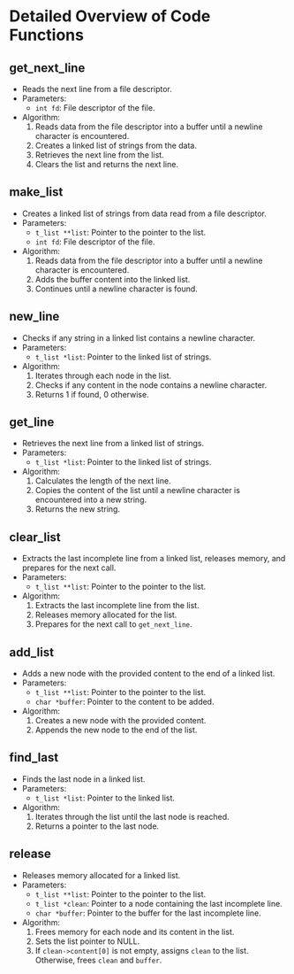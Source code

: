 # Detailed Overview of Code Functions

## get_next_line
- Reads the next line from a file descriptor.
- Parameters:
  - `int fd`: File descriptor of the file.
- Algorithm:
  1. Reads data from the file descriptor into a buffer until a newline character is encountered.
  2. Creates a linked list of strings from the data.
  3. Retrieves the next line from the list.
  4. Clears the list and returns the next line.

## make_list
- Creates a linked list of strings from data read from a file descriptor.
- Parameters:
  - `t_list **list`: Pointer to the pointer to the list.
  - `int fd`: File descriptor of the file.
- Algorithm:
  1. Reads data from the file descriptor into a buffer until a newline character is encountered.
  2. Adds the buffer content into the linked list.
  3. Continues until a newline character is found.

## new_line
- Checks if any string in a linked list contains a newline character.
- Parameters:
  - `t_list *list`: Pointer to the linked list of strings.
- Algorithm:
  1. Iterates through each node in the list.
  2. Checks if any content in the node contains a newline character.
  3. Returns 1 if found, 0 otherwise.

## get_line
- Retrieves the next line from a linked list of strings.
- Parameters:
  - `t_list *list`: Pointer to the linked list of strings.
- Algorithm:
  1. Calculates the length of the next line.
  2. Copies the content of the list until a newline character is encountered into a new string.
  3. Returns the new string.

## clear_list
- Extracts the last incomplete line from a linked list, releases memory, and prepares for the next call.
- Parameters:
  - `t_list **list`: Pointer to the pointer to the list.
- Algorithm:
  1. Extracts the last incomplete line from the list.
  2. Releases memory allocated for the list.
  3. Prepares for the next call to `get_next_line`.

## add_list
- Adds a new node with the provided content to the end of a linked list.
- Parameters:
  - `t_list **list`: Pointer to the pointer to the list.
  - `char *buffer`: Pointer to the content to be added.
- Algorithm:
  1. Creates a new node with the provided content.
  2. Appends the new node to the end of the list.

## find_last
- Finds the last node in a linked list.
- Parameters:
  - `t_list *list`: Pointer to the linked list.
- Algorithm:
  1. Iterates through the list until the last node is reached.
  2. Returns a pointer to the last node.

## release
- Releases memory allocated for a linked list.
- Parameters:
  - `t_list **list`: Pointer to the pointer to the list.
  - `t_list *clean`: Pointer to a node containing the last incomplete line.
  - `char *buffer`: Pointer to the buffer for the last incomplete line.
- Algorithm:
  1. Frees memory for each node and its content in the list.
  2. Sets the list pointer to NULL.
  3. If `clean->content[0]` is not empty, assigns `clean` to the list. Otherwise, frees `clean` and `buffer`.
